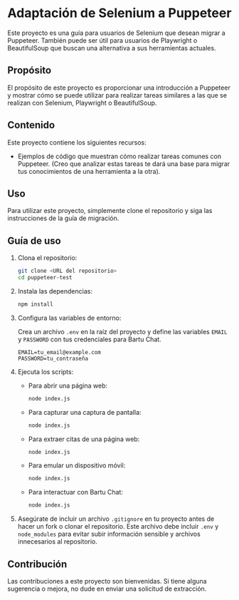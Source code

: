 # Adaptación de Selenium a Puppeteer

Este proyecto es una guía para usuarios de Selenium que desean migrar a Puppeteer. También puede ser útil para usuarios de Playwright o BeautifulSoup que buscan una alternativa a sus herramientas actuales.

## Propósito

El propósito de este proyecto es proporcionar una introducción a Puppeteer y mostrar cómo se puede utilizar para realizar tareas similares a las que se realizan con Selenium, Playwright o BeautifulSoup.

## Contenido

Este proyecto contiene los siguientes recursos:

*   Ejemplos de código que muestran cómo realizar tareas comunes con Puppeteer. (Creo que analizar estas tareas te dará una base para migrar tus conocimientos de una herramienta a la otra).

## Uso

Para utilizar este proyecto, simplemente clone el repositorio y siga las instrucciones de la guía de migración.

## Guía de uso

1.  Clona el repositorio:

    ```bash
    git clone <URL del repositorio>
    cd puppeteer-test
    ```
2.  Instala las dependencias:

    ```bash
    npm install
    ```
3.  Configura las variables de entorno:

    Crea un archivo `.env` en la raíz del proyecto y define las variables `EMAIL` y `PASSWORD` con tus credenciales para Bartu Chat.

    ```
    EMAIL=tu_email@example.com
    PASSWORD=tu_contraseña
    ```
4.  Ejecuta los scripts:

    *   Para abrir una página web:

        ```bash
        node index.js
        ```

    *   Para capturar una captura de pantalla:

        ```bash
        node index.js
        ```

    *   Para extraer citas de una página web:

        ```bash
        node index.js
        ```

    *   Para emular un dispositivo móvil:

        ```bash
        node index.js
        ```

    *   Para interactuar con Bartu Chat:

        ```bash
        node index.js
        ```

5.  Asegúrate de incluir un archivo `.gitignore` en tu proyecto antes de hacer un fork o clonar el repositorio. Este archivo debe incluir `.env` y `node_modules` para evitar subir información sensible y archivos innecesarios al repositorio.

## Contribución

Las contribuciones a este proyecto son bienvenidas. Si tiene alguna sugerencia o mejora, no dude en enviar una solicitud de extracción.